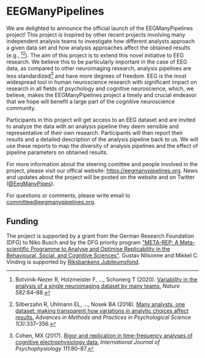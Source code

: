 # EEGManyPipelines 
We are delighted to announce the official launch of the EEGManyPipelines project!
This project is inspired by other recent projects involving many independent analysis teams to investigate how different analysts approach a given data set and how analysis approaches affect the obtained results (e.g., [^1][^2]).
The aim of this project is to extend this novel initiative to EEG research. We believe this to be particularly important in the case of EEG data, as compared to other neuroimaging research, analysis pipelines are less standardized[^3] and have more degrees of freedom.
EEG is the most widespread tool in human neuroscience research with significant impact on research in all fields of psychology and cognitive neuroscience, which, we believe, makes the EEGManyPipelines project a timely and crucial endeavor that we hope will benefit a large part of the cognitive neuroscience community.

Participants in this project will get access to an EEG dataset and are invited to analyze the data with an analysis pipeline they deem sensible and representative of their own research.
Participants will then report their results and a detailed description of the analysis pipeline back to us. We will use these reports to map the diversity of analysis pipelines and the effect of pipeline parameters on obtained results.

For more information about the steering comittee and people involved in the project, please visit our offical website: https://eegmanypipelines.org. News and updates about the project will be posted on the website and on Twitter ([@EegManyPipes](https://twitter.com/EegManyPipes)).

For questions or comments, please write email to committee@eegmanypipelines.org.

## Funding
The project is supported by a grant from the German Research Foundation (DFG) to Niko Busch and by the DFG priority program ["META-REP: A Meta-scientific Programme to Analyse and Optimise Replicability in the Behavioural, Social, and Cognitive Sciences"](https://www.psy.lmu.de/soz/meta-rep/index.html). Gustav Nilsonne and Mikkel C. Vinding is supported by [Riksbankens Jubileumsfond](https://www.rj.se/en/grants/2021/eegmanypipelines---effekter-av-analytisk-variabilitet-pa-resultat-i-eeg-forskning/).


[^1]: Botvinik-Nezer R, Holzmeister F, ..., Schonerg T (2020). [Variability in the analysis of a single neuroimaging dataset by many teams.](https://www.nature.com/articles/s41586-020-2314-9) *Nature 582*:84–88.
[^2]: Silberzahn R, Uhlmann EL, ..., Nosek BA (2018). [Many analysts, one dataset: making transparent how variations in analytic choices affect results.](https://journals.sagepub.com/doi/10.1177/2515245917747646) *Advances in Methods and Practices in Psychological Science 1(3)*:337–356.
[^3]: Cohen, MX (2017). [Rigor and replication in time-frequency analyses of cognitive electrophysiology data.](https://www.sciencedirect.com/science/article/abs/pii/S0167876016300095) *International Journal of Psychophysiology 111*:80–87.
